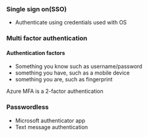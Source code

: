 ### Single sign on(SSO)

- Authenticate using credentials used with OS

### Multi factor authentication

#### **Authentication factors**

- Something you know such as username/password
- something you have, such as a mobile device
- something you are, such as fingerprint

Azure MFA is a 2-factor authentication

### Passwordless

- Microsoft authenticator app
- Text message authentication
